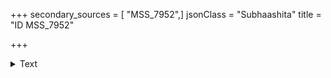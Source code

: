 +++
secondary_sources = [ "MSS_7952",]
jsonClass = "Subhaashita"
title = "ID MSS_7952"

+++

<details><summary>Text</summary>

ID
MSS_7952    एते चान्ये च बहवः प्रयोगाः पारदारिकाः।  
देशे दे...
MSS_7952    न त्वेवैतान् प्रयुञ्जीत राजा लोकहिते रतः।  
निगृ...
Name: quote, dtype: object
</details>
